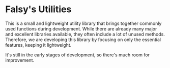 # Falsy's Utilities

This is a small and lightweight utility library that brings together commonly used functions during development. While there are already many major and excellent libraries available, they often include a lot of unused methods. Therefore, we are developing this library by focusing on only the essential features, keeping it lightweight.

It's still in the early stages of development, so there's much room for improvement.
